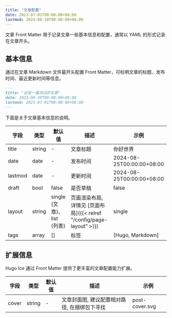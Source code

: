 ```yaml
---
title: "文章配置"
date: 2023-07-01T00:00:00+08:00
lastmod: 2024-08-28T00:00:00+08:00
---
```


文章 Front Matter 用于记录文章一些基本信息和配置，通常以 YAML 的形式记录在文章开头。

## 基本信息

通过在文章 Markdown 文件最开头配置 Front Matter，可标明文章的标题、发布时间、最近更新时间等信息。

```markdown
---
title: "这是一篇测试的文章"
date: 2023-06-30T00:00:00+08:00
lastmod: 2023-07-01T00:00:00+08:00
---
```

下面是关于文章基本信息的说明。

| 字段 | 类型 | 默认值 | 描述 | 示例 |
|--|--|--|--|--|
| title | string | - | 文章标题 | 你好世界 |
| date | date | - | 发布时间 | 2024-08-25T00:00:00+08:00 |
| lastmod | date | - | 更新时间 | 2024-08-25T00:00:00+08:00 |
| draft | bool | false | 是否草稿 | false |
| layout | string | single (文章)、list (列表) | 页面渲染布局, 详情见 [页面布局]({{< relref "/config/page-layout" >}}) | single |
| tags | array<string> | [] | 标签 | [Hugo, Markdown] |

## 扩展信息

Hugo Ice 通过 Front Matter 提供了更丰富的文章配置能力扩展。

| 字段 | 类型 | 默认值 | 描述 | 示例 |
|--|--|--|--|--|
| cover | string | - | 文章封面图, 建议配置相对路径, 在捆绑包下寻找 | post-cover.svg |
